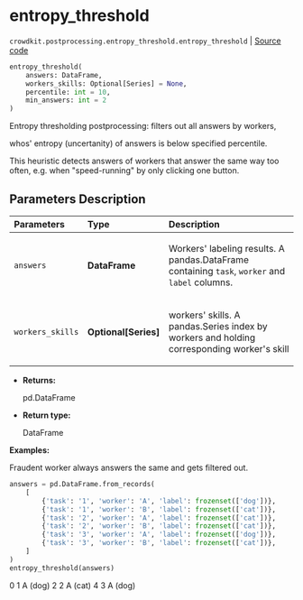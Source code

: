 # entropy_threshold
`crowdkit.postprocessing.entropy_threshold.entropy_threshold` | [Source code](https://github.com/Toloka/crowd-kit/blob/v1.1.0.rc2/crowdkit/postprocessing/entropy_threshold.py#L13)

```python
entropy_threshold(
    answers: DataFrame,
    workers_skills: Optional[Series] = None,
    percentile: int = 10,
    min_answers: int = 2
)
```

Entropy thresholding postprocessing: filters out all answers by workers,


whos' entropy (uncertanity) of answers is below specified percentile.

This heuristic detects answers of workers that answer the same way too often, e.g. when "speed-running" by only
clicking one button.

## Parameters Description

| Parameters | Type | Description |
| :----------| :----| :-----------|
`answers`|**DataFrame**|<p>Workers&#x27; labeling results. A pandas.DataFrame containing `task`, `worker` and `label` columns.</p>
`workers_skills`|**Optional\[Series\]**|<p>workers&#x27; skills. A pandas.Series index by workers and holding corresponding worker&#x27;s skill</p>

* **Returns:**

  pd.DataFrame

* **Return type:**

  DataFrame

**Examples:**

Fraudent worker always answers the same and gets filtered out.

```python
answers = pd.DataFrame.from_records(
    [
        {'task': '1', 'worker': 'A', 'label': frozenset(['dog'])},
        {'task': '1', 'worker': 'B', 'label': frozenset(['cat'])},
        {'task': '2', 'worker': 'A', 'label': frozenset(['cat'])},
        {'task': '2', 'worker': 'B', 'label': frozenset(['cat'])},
        {'task': '3', 'worker': 'A', 'label': frozenset(['dog'])},
        {'task': '3', 'worker': 'B', 'label': frozenset(['cat'])},
    ]
)
entropy_threshold(answers)
```
0    1         A  (dog)
2    2         A  (cat)
4    3         A  (dog)
